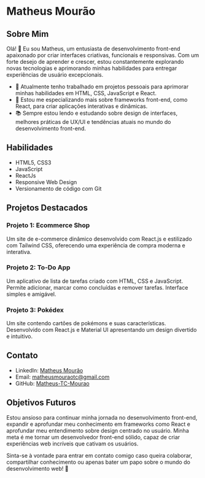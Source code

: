 # Matheus Mourão

## Sobre Mim
Olá! 👋 Eu sou Matheus, um entusiasta de desenvolvimento front-end apaixonado por criar interfaces criativas, funcionais e responsivas. Com um forte desejo de aprender e crescer, estou constantemente explorando novas tecnologias e aprimorando minhas habilidades para entregar experiências de usuário excepcionais.

- 🔭 Atualmente tenho trabalhado em projetos pessoais para aprimorar minhas habilidades em HTML, CSS, JavaScript e React.
- 🌱 Estou me especializando mais sobre frameworks front-end, como React, para criar aplicações interativas e dinâmicas.
- 📚 Sempre estou lendo e estudando sobre design de interfaces, melhores práticas de UX/UI e tendências atuais no mundo do desenvolvimento front-end.

## Habilidades
- HTML5, CSS3
- JavaScript
- ReactJs
- Responsive Web Design
- Versionamento de código com Git


## Projetos Destacados
### Projeto 1: Ecommerce Shop
Um site de e-commerce dinâmico desenvolvido com React.js e estilizado com Tailwind CSS, oferecendo uma experiência de compra moderna e interativa.

### Projeto 2: To-Do App
Um aplicativo de lista de tarefas criado com HTML, CSS e JavaScript. Permite adicionar, marcar como concluídas e remover tarefas. Interface simples e amigável.

### Projeto 3: Pokédex
Um site contendo cartões de pokémons e suas características. Desenvolvido com React.js e Material UI apresentando um design divertido e intuitivo.

## Contato
- LinkedIn: [Matheus Mourão](https://www.linkedin.com/in/seuperfil/matheus-mour%C3%A3o-13a838208)
- Email: matheusmouraotc@gmail.com
- GitHub: [Matheus-TC-Mourao](https://github.com/Matheus-TC-Mourao)

## Objetivos Futuros
Estou ansioso para continuar minha jornada no desenvolvimento front-end, expandir e aprofundar meu conhecimento em frameworks como React e aprofundar meu entendimento sobre design centrado no usuário. Minha meta é me tornar um desenvolvedor front-end sólido, capaz de criar experiências web incríveis que cativam os usuários.

Sinta-se à vontade para entrar em contato comigo caso queira colaborar, compartilhar conhecimento ou apenas bater um papo sobre o mundo do desenvolvimento web! 🚀
